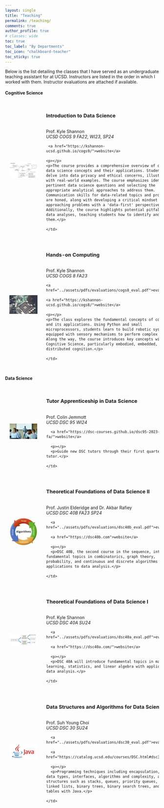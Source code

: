 ```yaml
---
layout: single
title: "Teaching"
permalink: /teaching/
comments: true
author_profile: true
# classes: wide
toc: true
toc_label: "By Departments"
toc_icon: "chalkboard-teacher"
toc_sticky: true
---
```


Below is the list detailing the classes that I have served as an undergraduate teaching assistant for at UCSD. Instructors are listed in the order in which I worked with them. Instructor evaluations are attached if available. 

<!-- ### Teaching by Department
{: .no_toc .text-delta }

1. TOC
{:toc} -->

#### Cognitive Science

<table style="width:100%;border:0px;border-spacing:0px;border-collapse:separate;margin-right:auto;margin-left:auto;">

<tr>
    <td style="padding:2.5%;width:25%;vertical-align:middle;min-width:120px">
    <img src="../assets/images/cogs9.png" alt="teaching image" style="width:auto; height:auto; max-width:100%;" />
    </td>
    <td style="padding:2.5%;width:75%;vertical-align:middle">
    <h3> Introduction to Data Science</h3>
    <br>
    Prof. Kyle Shannon
    <br>
    <em>UCSD COGS 9  FA22, WI23, SP24</em>
    <br>

     <a href="https://kshannon-ucsd.github.io/cogs9/">website</a>

    <p></p>
    <p>The course provides a comprehensive overview of core data science concepts and their applications. Students will delve into data privacy and ethical concerns, illustrated with real-world examples. The course emphasizes identifying pertinent data science questions and selecting the appropriate analytical approaches to address them. Communication skills for data-related topics and projects are honed, along with developing a critical mindset for approaching problems with a 'data-first' perspective. Additionally, the course highlights potential pitfalls in data analyses, teaching students how to identify and avoid them.</p>

    </td>
</tr>

<tr>
    <td style="padding:2.5%;width:25%;vertical-align:middle;min-width:120px">
    <img src="../assets/images/cogs8.png" alt="teaching image" style="width:auto; height:auto; max-width:100%;" />
    </td>
    <td style="padding:2.5%;width:75%;vertical-align:middle">
    <h3> Hands-on Computing</h3>
    <br>
    Prof. Kyle Shannon
    <br>
    <em>UCSD COGS 8 FA23</em>
    <br>

    <a href="../assets/pdfs/evaluations/cogs8_eval.pdf">evaluation</a> 

    <a href="https://kshannon-ucsd.github.io/cogs8/">website</a>

    <p></p>
    <p>The class explores the fundamental concepts of computing and its applications. Using Python and small microprocessors, students learn to build robotic systems equipped with sensory mechanisms to perform complex tasks. Along the way, the course introduces key concepts within Cognitive Science, particularly embodied, embedded, and distributed cognition.</p>

    </td>
</tr>
</table>

#### Data Science

<table style="width:100%;border:0px;border-spacing:0px;border-collapse:separate;margin-right:auto;margin-left:auto;">

  <tr>
    <td style="padding:2.5%;width:25%;vertical-align:middle;min-width:120px">
      <img src="../assets/images/dsc95.png" alt="teaching image" style="width:auto; height:auto; max-width:100%;" />
    </td>
    <td style="padding:2.5%;width:75%;vertical-align:middle">
      <h3>Tutor Apprenticeship in Data Science</h3>
      <br>
      Prof. Colin Jemmott
      <br>
      <em>UCSD DSC 95  WI24</em>
      <br>
      
      <a href="https://dsc-courses.github.io/dsc95-2023-fa/">website</a>
      
      <p></p>
      <p>Guide new DSC tutors through their first quarter as a tutor.</p>

    </td>
  </tr>

  <tr>
    <td style="padding:2.5%;width:25%;vertical-align:middle;min-width:120px">
      <img src="../assets/images/dsc40b.png" alt="teaching image" style="width:auto; height:auto; max-width:100%;" />
    </td>
    <td style="padding:2.5%;width:75%;vertical-align:middle">
      <h3>Theoretical Foundations of Data Science II</h3>
      <br>
      Prof. Justin Elderidge and Dr. Akbar Rafiey
      <br>
      <em>UCSD DSC 40B  FA23 SP24</em>
      <br>
      
      <a href="../assets/pdfs/evaluations/dsc40b_eval.pdf">evaluation</a> 
      
      <a href="https://dsc40b.com">website</a>
      
      <p></p>
      <p>DSC 40B, the second course in the sequence, introduces fundamental topics in combinatorics, graph theory, probability, and continuous and discrete algorithms with applications to data analysis.</p>

    </td>
  </tr>

  <tr>
    <td style="padding:2.5%;width:25%;vertical-align:middle;min-width:120px">
      <img src="../assets/images/dsc40a.png" alt="teaching image" style="width:auto; height:auto; max-width:100%;" />
    </td>
    <td style="padding:2.5%;width:75%;vertical-align:middle">
      <h3>Theoretical Foundations of Data Science I</h3>
      <br>
      Prof. Kyle Shannon
      <br>
      <em>UCSD DSC 40A  SU24</em>
      <br>
      
      <a href="../assets/pdfs/evaluations/dsc40a_eval.pdf">evaluation</a> 

      <a href="https://dsc40a.com/">website</a>
      
      <p></p>
      <p>DSC 40A will introduce fundamental topics in machine learning, statistics, and linear algebra with applications to data analysis.</p>

    </td>
  </tr>


  <tr>
    <td style="padding:2.5%;width:25%;vertical-align:middle;min-width:120px">
      <img src="../assets/images/dsc30.png" alt="teaching image" style="width:auto; height:auto; max-width:100%;" />
    </td>
    <td style="padding:2.5%;width:75%;vertical-align:middle">
      <h3>Data Structures and Algorithms for Data Science </h3>
      <br>
      Prof. Suh Young Choi
      <br>
      <em>UCSD DSC 30  SU24</em>
      <br>

      <a href="../assets/pdfs/evaluations/dsc30_eval.pdf">evaluation</a> 
      
      <a href="https://catalog.ucsd.edu/courses/DSC.html#dsc30">website</a>
      
      <p></p>
      <p>Programming techniques including encapsulation, abstract data types, interfaces, algorithms and complexity, and data structures such as stacks, queues, priority queues, heaps, linked lists, binary trees, binary search trees, and hash tables with Java.</p>

    </td>
  </tr>

</table>